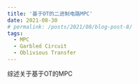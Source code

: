 ```yaml
---
title: '基于OT的二进制电路MPC'
date: 2021-08-30
# permalink: /posts/2021/08/blog-post-8/
tags:
  - MPC
  - Garbled Circuit
  - Oblivious Transfer
---
```


综述关于基于OT的MPC





